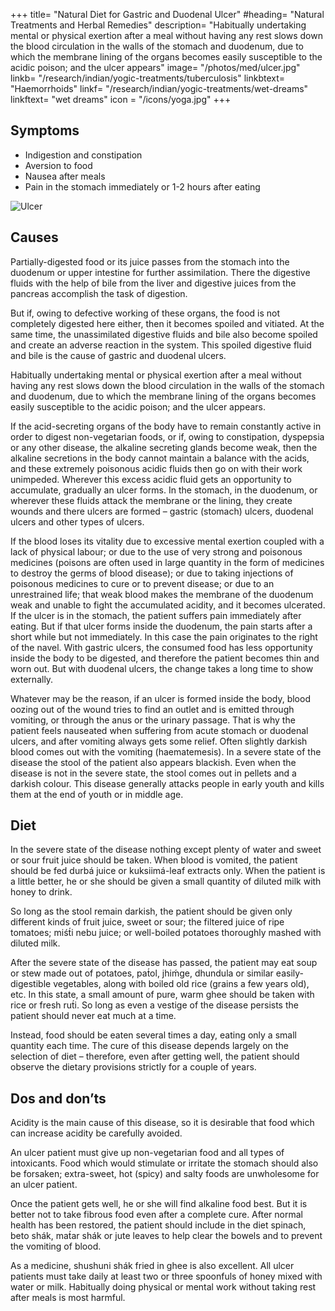 +++
title= "Natural Diet for Gastric and Duodenal Ulcer"
#heading= "Natural Treatments and Herbal Remedies"
description= "Habitually undertaking mental or physical exertion after a meal without having any rest slows down the blood circulation in the walls of the stomach and duodenum, due to which the membrane lining of the organs becomes easily susceptible to the acidic poison; and the ulcer appears"
image= "/photos/med/ulcer.jpg"
linkb= "/research/indian/yogic-treatments/tuberculosis"
linkbtext= "Haemorrhoids"
linkf= "/research/indian/yogic-treatments/wet-dreams"
linkftext= "wet dreams"
icon = "/icons/yoga.jpg"
+++


## Symptoms

- Indigestion and constipation
- Aversion to food
- Nausea after meals
- Pain in the stomach immediately or 1-2 hours after eating

![Ulcer](/photos/med/ulcer.jpg)

## Causes

Partially-digested food or its juice passes from the stomach into the duodenum or upper intestine for further assimilation. There the digestive fluids with the help of bile from the liver and digestive juices from the pancreas accomplish the task of digestion. 

But if, owing to defective working of these organs, the food is not completely digested here either, then it becomes spoiled and vitiated. At the same time, the unassimilated digestive fluids and bile also become spoiled and create an adverse reaction in the system. This spoiled digestive fluid and bile is the cause of gastric and duodenal ulcers. 

Habitually undertaking mental or physical exertion after a meal without having any rest slows down the blood circulation in the walls of the stomach and duodenum, due to which the membrane lining of the organs becomes easily susceptible to the acidic poison; and the ulcer appears.

If the acid-secreting organs of the body have to remain constantly active in order to digest non-vegetarian foods, or if, owing to constipation, dyspepsia or any other disease, the alkaline secreting glands become weak, then the alkaline secretions in the body cannot maintain a balance with the acids, and these extremely poisonous acidic fluids then go on with their work unimpeded. Wherever this excess acidic fluid gets an opportunity to accumulate, gradually an ulcer forms. In the stomach, in the duodenum, or wherever these fluids attack the membrane or the lining, they create wounds and there ulcers are formed – gastric (stomach) ulcers, duodenal ulcers and other types of ulcers.

If the blood loses its vitality due to excessive mental exertion coupled with a lack of physical labour; or due to the use of very strong and poisonous medicines (poisons are often used in large quantity in the form of medicines to destroy the germs of blood disease); or due to taking injections of poisonous medicines to cure or to prevent disease; or due to an unrestrained life; that weak blood makes the membrane of the duodenum weak and unable to fight the accumulated acidity, and it becomes ulcerated. If the ulcer is in the stomach, the patient suffers pain immediately after eating. But if that ulcer forms inside the duodenum, the pain starts after a short while but not immediately. In this case the pain originates to the right of the navel. With gastric ulcers, the consumed food has less opportunity inside the body to be digested, and therefore the patient becomes thin and worn out. But with duodenal ulcers, the change takes a long time to show externally.

Whatever may be the reason, if an ulcer is formed inside the body, blood oozing out of the wound tries to find an outlet and is emitted through vomiting, or through the anus or the urinary passage. That is why the patient feels nauseated when suffering from acute stomach or duodenal ulcers, and after vomiting always gets some relief. Often slightly darkish blood comes out with the vomiting (haematemesis). In a severe state of the disease the stool of the patient also appears blackish. Even when the disease is not in the severe state, the stool comes out in pellets and a darkish colour. This disease generally attacks people in early youth and kills them at the end of youth or in middle age.

<!-- Treatment:
Morning – Utkśepa Mudrá, Yogásana, Diirgha Prańáma, Bhujauṋgásana, Agnisára Mudrá, Padahastásana, Ágneyii Mudrá, and Ágneyii Práńáyáma.
Evening – Sarváuṋgásana, Matsyamudrá, Naokásana, Pashcimottánásana, Karmásana, Agnisára Mudrá and Ud́d́ayana Mudrá. -->

## Diet

In the severe state of the disease nothing except plenty of water and sweet or sour fruit juice should be taken. When blood is vomited, the patient should be fed durbá juice or kuksiimá-leaf extracts only. When the patient is a little better, he or she should be given a small quantity of diluted milk with honey to drink. 

So long as the stool remain darkish, the patient should be given only different kinds of fruit juice, sweet or sour; the filtered juice of ripe tomatoes; miśt́i nebu juice; or well-boiled potatoes thoroughly mashed with diluted milk.

After the severe state of the disease has passed, the patient may eat soup or stew made out of potatoes, pat́ol, jhiḿge, dhundula or similar easily-digestible vegetables, along with boiled old rice (grains a few years old), etc. In this state, a small amount of pure, warm ghee should be taken with rice or fresh rut́i. So long as even a vestige of the disease persists the patient should never eat much at a time. 

Instead, food should be eaten several times a day, eating only a small quantity each time. The cure of this disease depends largely on the selection of diet – therefore, even after getting well, the patient should observe the dietary provisions strictly for a couple of years.

## Dos and don’ts

Acidity is the main cause of this disease, so it is desirable that food which can increase acidity be carefully avoided. 

An ulcer patient must give up non-vegetarian food and all types of intoxicants. Food which would stimulate or irritate the stomach should also be forsaken; extra-sweet, hot (spicy) and salty foods are unwholesome for an ulcer patient. 

Once the patient gets well, he or she will find alkaline food best. But it is better not to take fibrous food even after a complete cure. After normal health has been restored, the patient should include in the diet spinach, beto shák, mat́ar shák or jute leaves to help clear the bowels and to prevent the vomiting of blood. 

As a medicine, shushuni shák fried in ghee is also excellent. All ulcer patients must take daily at least two or three spoonfuls of honey mixed with water or milk. Habitually doing physical or mental work without taking rest after meals is most harmful.
